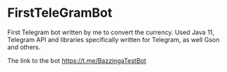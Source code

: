 # FirstTeleGramBot
First Telegram bot written by me to convert the currency.
Used Java 11, Telegram API and libraries specifically written for Telegram, as well Gson and others.

The link to the bot https://t.me/BazzingaTestBot


